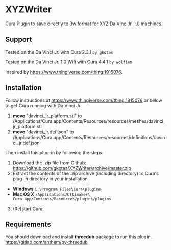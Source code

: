 # XYZWriter
Cura Plugin to save directly to 3w format for XYZ Da Vinc Jr. 1.0 machines.

## Support
Tested on the Da Vinci Jr. with Cura 2.3.1 `by gkotas`

Tested on the Da Vinci Jr. 1.0 Wifi with Cura 4.4.1 `by wolfiem` 

Inspired by https://www.thingiverse.com/thing:1915076.

## Installation
Follow instructions at https://www.thingiverse.com/thing:1915076 or below to get Cura running with Da Vinci Jr. 

1. **move** "davinci_jr_platform.stl" to /Applications/Cura.app/Contents/Resources/resources/meshes/davinci_jr_platform.stl
2. **move** "davinci_jr.def.json" to /Applications/Cura.app/Contents/Resources/resources/definitions/davinci_jr.def.json

Then install this plug-in by following the steps:

1. Download the .zip file from Github: https://github.com/gkotas/XYZWriter/archive/master.zip
2. Extract the contents of the .zip archive (including directory) to Cura's plug-in directory in your installation 
* **Windows** `C:\Program Files\Cura\plugins`
* **Mac OS X** `/Applications/Ultimaker\ Cura.app/Contents/Resources/plugins/plugins`
3. (Re)start Cura.

## Requirements
You should download and install **threedub** package to run this plugin.
https://gitlab.com/anthem/py-threedub
